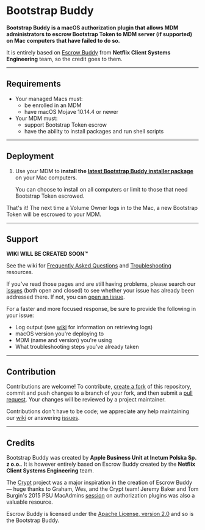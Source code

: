 # Bootstrap Buddy

**Bootstrap Buddy is a macOS authorization plugin that allows MDM administrators to escrow Bootstrap Token to MDM server (if supported) on Mac computers that have failed to do so.**

It is entirely based on [Escrow Buddy](https://github.com/macadmins/escrow-buddy) from **Netflix Client Systems Engineering** team, so the credit goes to them.

---

## Requirements

- Your managed Macs must:
    - be enrolled in an MDM
    - have macOS Mojave 10.14.4 or newer
- Your MDM must:
    - support Bootstrap Token escrow
    - have the ability to install packages and run shell scripts

---

## Deployment

1. Use your MDM to **install the [latest Bootstrap Buddy installer package](https://github.com/bsojka/bootstrap-buddy/releases/latest)** on your Mac computers.

    You can choose to install on all computers or limit to those that need Bootstrap Token escrowed.

That's it! The next time a Volume Owner logs in to the Mac, a new Bootstrap Token will be escrowed to your MDM.

---

## Support

**WIKI WILL BE CREATED SOON™**

See the wiki for [Frequently Asked Questions](https://github.com/bsojka/bootstrap-buddy/wiki/FAQ) and [Troubleshooting](https://github.com/bsojka/bootstrap-buddy/wiki/Troubleshooting) resources.

If you've read those pages and are still having problems, please search our [issues](https://github.com/bsojka/bootstrap-buddy/issues) (both open and closed) to see whether your issue has already been addressed there. If not, you can [open an issue](https://github.com/bsojka/bootstrap-buddy/issues/new?template=default.md).

For a faster and more focused response, be sure to provide the following in your issue:

- Log output (see [wiki](https://github.com/bsojka/bootstrap-buddy/wiki/FAQ#how-do-i-view-bootstrap-buddys-logs) for information on retrieving logs)
- macOS version you're deploying to
- MDM (name and version) you're using
- What troubleshooting steps you've already taken

---

## Contribution

Contributions are welcome! To contribute, [create a fork](https://github.com/bsojka/bootstrap-buddy/fork) of this repository, commit and push changes to a branch of your fork, and then submit a [pull request](https://docs.github.com/en/pull-requests/collaborating-with-pull-requests/proposing-changes-to-your-work-with-pull-requests/creating-a-pull-request). Your changes will be reviewed by a project maintainer.

Contributions don't have to be code; we appreciate any help maintaining our [wiki](https://github.com/bsojka/bootstrap-buddy/wiki) or answering [issues](https://github.com/bsojka/bootstrap-buddy/issues).

---

## Credits

Bootstrap Buddy was created by **Apple Business Unit at Inetum Polska Sp. z o.o.**.
It is however entirely based on Escrow Buddy created by the **Netflix Client Systems Engineering** team.

The [Crypt](https://github.com/grahamgilbert/crypt) project was a major inspiration in the creation of Escrow Buddy — huge thanks to Graham, Wes, and the Crypt team! Jeremy Baker and Tom Burgin's 2015 PSU MacAdmins [session](https://www.youtube.com/watch?v=tcmql5byA_I) on authorization plugins was also a valuable resource.

Escrow Buddy is licensed under the [Apache License, version 2.0](https://www.apache.org/licenses/LICENSE-2.0) and so is the Bootstrap Buddy.
